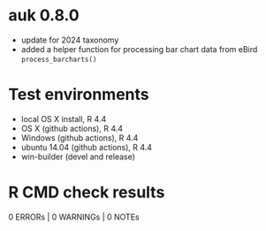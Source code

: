 # auk 0.8.0

- update for 2024 taxonomy
- added a helper function for processing bar chart data from eBird `process_barcharts()`

# Test environments

- local OS X install, R 4.4
- OS X (github actions), R 4.4
- Windows (github actions), R 4.4
- ubuntu 14.04 (github actions), R 4.4
- win-builder (devel and release)

# R CMD check results

0 ERRORs | 0 WARNINGs | 0 NOTEs
